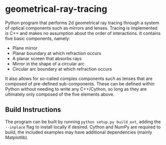# geometrical-ray-tracing
 Python program that performs 2d geometrical ray tracing through a system of optical components such as mirrors and lenses. Tracing is implemented is C++ and makes no assumption about the order of interactions. It contains five basic components, namely:
 - Plane mirror
 - Planar boundary at which refraction occurs
 - A planar screen that absorbs rays
 - Mirror in the shape of a circular arc
 - Circular arc boundary at which refraction occurs

It also allows for so-called complex components such as lenses that are composed of pre-defined sub-components. These can be defined within Python without needing to write any C++/Cython, so long as they are ultimately only composed of the five elements above. 

## Build Instructions
The program can be built by running `python setup.py build_ext`, adding the `--inplace` flag to install locally if desired. Cython and NumPy are required to build, the included examples may have additional dependencies (mainly Matplotlib).
